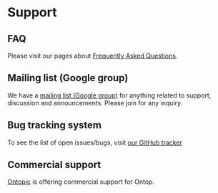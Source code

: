 # Support

## FAQ

Please visit our pages about [Frequently Asked Questions](/guide/troubleshooting/faq).

## Mailing list (Google group)

We have a [mailing list (Google group)](https://groups.google.com/d/forum/ontop4obda) for anything related to support, discussion and announcements. Please join for any inquiry.

## Bug tracking system

To see the list of open issues/bugs, visit [our GitHub tracker](https://github.com/ontop/ontop/issues?state=open)


## Commercial support

[Ontopic](https://ontopic.ai) is offering commercial support for Ontop.
